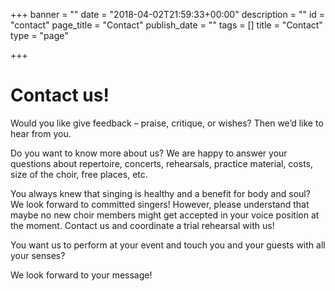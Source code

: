 +++
banner = ""
date = "2018-04-02T21:59:33+00:00"
description = ""
id = "contact"
page_title = "Contact"
publish_date = ""
tags = []
title = "Contact"
type = "page"

+++
# Contact us!

Would you like give feedback – praise, critique, or wishes? Then we’d like to hear from you.

Do you want to know more about us? We are happy to answer your questions about repertoire, concerts, rehearsals, practice material, costs, size of the choir, free places, etc.

You always knew that singing is healthy and a benefit for body and soul? We look forward to committed singers! However, please understand that maybe no new choir members might get accepted in your voice position at the moment. Contact us and coordinate a trial rehearsal with us!

You want us to perform at your event and touch you and your guests with all your senses?

We look forward to your message!